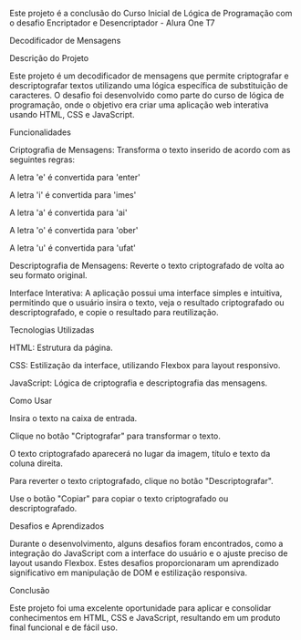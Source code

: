 Este projeto é a conclusão do Curso Inicial de Lógica de Programação com o desafio Encriptador e Desencriptador - Alura One T7

Decodificador de Mensagens

Descrição do Projeto

Este projeto é um decodificador de mensagens que permite criptografar e descriptografar textos utilizando uma lógica específica de substituição de caracteres. O desafio foi desenvolvido como parte do curso de lógica de programação, onde o objetivo era criar uma aplicação web interativa usando HTML, CSS e JavaScript.

Funcionalidades

Criptografia de Mensagens: Transforma o texto inserido de acordo com as seguintes regras:

A letra 'e' é convertida para 'enter'

A letra 'i' é convertida para 'imes'

A letra 'a' é convertida para 'ai'

A letra 'o' é convertida para 'ober'

A letra 'u' é convertida para 'ufat'

Descriptografia de Mensagens: Reverte o texto criptografado de volta ao seu formato original.

Interface Interativa: A aplicação possui uma interface simples e intuitiva, permitindo que o usuário insira o texto, veja o resultado criptografado ou descriptografado, e copie o resultado para reutilização.

Tecnologias Utilizadas

HTML: Estrutura da página.

CSS: Estilização da interface, utilizando Flexbox para layout responsivo.

JavaScript: Lógica de criptografia e descriptografia das mensagens.


Como Usar

Insira o texto na caixa de entrada.

Clique no botão "Criptografar" para transformar o texto.

O texto criptografado aparecerá no lugar da imagem, título e texto da coluna direita.

Para reverter o texto criptografado, clique no botão "Descriptografar".

Use o botão "Copiar" para copiar o texto criptografado ou descriptografado.

Desafios e Aprendizados

Durante o desenvolvimento, alguns desafios foram encontrados, como a integração do JavaScript com a interface do usuário e o ajuste preciso de layout usando Flexbox. Estes desafios proporcionaram um aprendizado significativo em manipulação de DOM e estilização responsiva.

Conclusão

Este projeto foi uma excelente oportunidade para aplicar e consolidar conhecimentos em HTML, CSS e JavaScript, resultando em um produto final funcional e de fácil uso.


